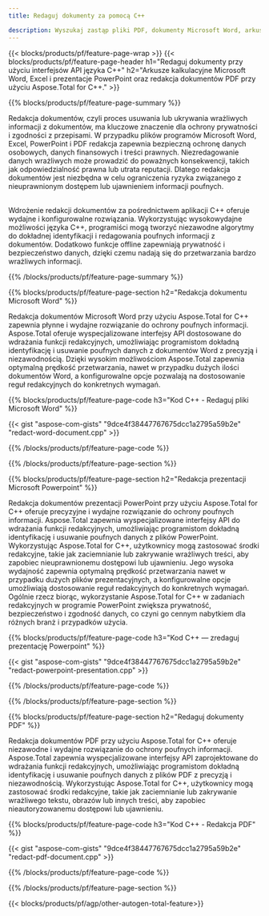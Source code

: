 ```yaml
---
title: Redaguj dokumenty za pomocą C++ 

description: Wyszukaj zastąp pliki PDF, dokumenty Microsoft Word, arkusze kalkulacyjne Excel i dane prezentacji PowerPoint za pośrednictwem aplikacji C++. Wymieniony kod C++
---
```


{{< blocks/products/pf/feature-page-wrap >}}
{{< blocks/products/pf/feature-page-header h1="Redaguj dokumenty przy użyciu interfejsów API języka C++" h2="Arkusze kalkulacyjne Microsoft Word, Excel i prezentacje PowerPoint oraz redakcja dokumentów PDF przy użyciu Aspose.Total for C++." >}}

{{% blocks/products/pf/feature-page-summary %}}

Redakcja dokumentów, czyli proces usuwania lub ukrywania wrażliwych informacji z dokumentów, ma kluczowe znaczenie dla ochrony prywatności i zgodności z przepisami. W przypadku plików programów Microsoft Word, Excel, PowerPoint i PDF redakcja zapewnia bezpieczną ochronę danych osobowych, danych finansowych i treści prawnych. Niezredagowanie danych wrażliwych może prowadzić do poważnych konsekwencji, takich jak odpowiedzialność prawna lub utrata reputacji. Dlatego redakcja dokumentów jest niezbędna w celu ograniczenia ryzyka związanego z nieuprawnionym dostępem lub ujawnieniem informacji poufnych.<br /><br />

Wdrożenie redakcji dokumentów za pośrednictwem aplikacji C++ oferuje wydajne i konfigurowalne rozwiązania. Wykorzystując wysokowydajne możliwości języka C++, programiści mogą tworzyć niezawodne algorytmy do dokładnej identyfikacji i redagowania poufnych informacji z dokumentów. Dodatkowo funkcje offline zapewniają prywatność i bezpieczeństwo danych, dzięki czemu nadają się do przetwarzania bardzo wrażliwych informacji. 

{{% /blocks/products/pf/feature-page-summary  %}}

{{% blocks/products/pf/feature-page-section  h2="Redakcja dokumentu Microsoft Word" %}}

Redakcja dokumentów Microsoft Word przy użyciu Aspose.Total for C++ zapewnia płynne i wydajne rozwiązanie do ochrony poufnych informacji. Aspose.Total oferuje wyspecjalizowane interfejsy API dostosowane do wdrażania funkcji redakcyjnych, umożliwiając programistom dokładną identyfikację i usuwanie poufnych danych z dokumentów Word z precyzją i niezawodnością. Dzięki wysokim możliwościom Aspose.Total zapewnia optymalną prędkość przetwarzania, nawet w przypadku dużych ilości dokumentów Word, a konfigurowalne opcje pozwalają na dostosowanie reguł redakcyjnych do konkretnych wymagań.

{{% blocks/products/pf/feature-page-code h3="Kod C++ - Redaguj pliki Microsoft Word" %}}

{{< gist "aspose-com-gists" "9dce4f38447767675dcc1a2795a59b2e" "redact-word-document.cpp" >}}

{{% /blocks/products/pf/feature-page-code  %}}

{{% /blocks/products/pf/feature-page-section %}}

{{% blocks/products/pf/feature-page-section  h2="Redakcja prezentacji Microsoft Powerpoint" %}}

Redakcja dokumentów prezentacji PowerPoint przy użyciu Aspose.Total for C++ oferuje precyzyjne i wydajne rozwiązanie do ochrony poufnych informacji. Aspose.Total zapewnia wyspecjalizowane interfejsy API do wdrażania funkcji redakcyjnych, umożliwiając programistom dokładną identyfikację i usuwanie poufnych danych z plików PowerPoint. Wykorzystując Aspose.Total for C++, użytkownicy mogą zastosować środki redakcyjne, takie jak zaciemnianie lub zakrywanie wrażliwych treści, aby zapobiec nieuprawnionemu dostępowi lub ujawnieniu. Jego wysoka wydajność zapewnia optymalną prędkość przetwarzania nawet w przypadku dużych plików prezentacyjnych, a konfigurowalne opcje umożliwiają dostosowanie reguł redakcyjnych do konkretnych wymagań. Ogólnie rzecz biorąc, wykorzystanie Aspose.Total for C++ w zadaniach redakcyjnych w programie PowerPoint zwiększa prywatność, bezpieczeństwo i zgodność danych, co czyni go cennym nabytkiem dla różnych branż i przypadków użycia.

{{% blocks/products/pf/feature-page-code h3="Kod C++ — zredaguj prezentację Powerpoint" %}}

{{< gist "aspose-com-gists" "9dce4f38447767675dcc1a2795a59b2e" "redact-powerpoint-presentation.cpp" >}}

{{% /blocks/products/pf/feature-page-code  %}}

{{% /blocks/products/pf/feature-page-section %}}


{{% blocks/products/pf/feature-page-section  h2="Redaguj dokumenty PDF" %}}

Redakcja dokumentów PDF przy użyciu Aspose.Total for C++ oferuje niezawodne i wydajne rozwiązanie do ochrony poufnych informacji. Aspose.Total zapewnia wyspecjalizowane interfejsy API zaprojektowane do wdrażania funkcji redakcyjnych, umożliwiając programistom dokładną identyfikację i usuwanie poufnych danych z plików PDF z precyzją i niezawodnością. Wykorzystując Aspose.Total for C++, użytkownicy mogą zastosować środki redakcyjne, takie jak zaciemnianie lub zakrywanie wrażliwego tekstu, obrazów lub innych treści, aby zapobiec nieautoryzowanemu dostępowi lub ujawnieniu.

{{% blocks/products/pf/feature-page-code h3="Kod C++ - Redakcja PDF" %}}

{{< gist "aspose-com-gists" "9dce4f38447767675dcc1a2795a59b2e" "redact-pdf-document.cpp" >}}

{{% /blocks/products/pf/feature-page-code  %}}

{{% /blocks/products/pf/feature-page-section %}}

{{< blocks/products/pf/agp/other-autogen-total-feature>}}